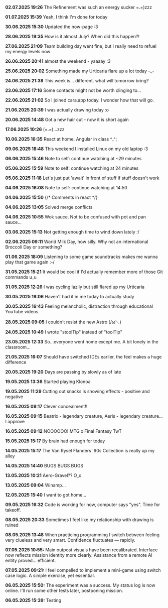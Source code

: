 **02.07.2025 19:26** The Refinement was such an energy sucker =.=)zzz

**01.07.2025 15:39** Yeah, I think I'm done for today

**30.06.2025 15:30** Updated the now-page :3

**28.06.2025 19:35** How is it almost July? When did this happen?!

**27.06.2025 21:09** Team building day went fine, but I really need to refuel my energy levels now

**26.06.2025 20:41** almost the weekend - yaaaay :3

**25.06.2025 20:02** Something made my Urticaria flare up a lot today -_-

**24.06.2025 21:38** This week is... different. what will tomorrow bring?

**23.06.2025 17:16** Some contacts might not be worth clinging to...

**22.06.2025 21:02** So I joined cara.app today. I wonder how that will go.

**21.06.2025 20:39** I was actually drawing today :o

**20.06.2025 14:48** Got a new hair cut - now it is short again

**17.06.2025 10:26** (=.=)...zzz 

**10.06.2025 16:35** React at home, Angular in class ^_^;

**09.06.2025 18:48** This weekend I installed Linux on my old laptop :3

**06.06.2025 15:46** Note to self: continue watching at ~29 minutes

**05.06.2025 15:59** Note to self: continue watching at 24 minutes

**05.06.2025 11:18** Let's just put 'await' in front of stuff if stuff doesn't work

**04.06.2025 16:08** Note to self: continue watching at 14:50

**04.06.2025 15:50** {/* Comments in react */}

**04.06.2025 13:05** Solved merge conflicts

**04.06.2025 10:55** Wok sauce. Not to be confused with pot and pan sauce...

**03.06.2025 15:13** Not getting enough time to wind down lately :/

**02.06.2025 09:11** World Milk Day, how silly. Why not an international Broccoli Day or something?

**01.06.2025 18:09** Listening to some game soundtracks makes me wanna play that game again :-/

**31.05.2025 15:21** It would be cool if I'd actually remember more of those Git commands u_u

**31.05.2025 12:26** I was cycling lazily but still flared up my Urticaria

**30.05.2025 19:06** Haven't had it in me today to actually study

**30.05.2025 16:43** Feeling melancholic, distraction through educational YouTube videos

**28.05.2025 09:05** I couldn't resist the new Astro (/ω＼)

**24.05.2025 10:49** I wrote "stoolTip" instead of "toolTip"

**23.05.2025 12:33** So...everyone went home except me. A bit lonely in the classroom...

**21.05.2025 16:07** Should have switched IDEs earlier, the feel makes a huge difference

**20.05.2025 19:20** Days are passing by slowly as of late

**19.05.2025 13:36** Started playing Klonoa

**19.05.2025 11:29** Cutting out snacks is showing effects - positive and negative

**16.05.2025 09:17** Clever concealment!!

**16.05.2025 09:15** Beatrix - legendary creature, Aeris - legendary creature... I approve

**16.05.2025 09:12** NOOOOOO! MTG x Final Fantasy TwT

**15.05.2025 15:17** By brain had enough for today

**14.05.2025 15:17** The Van Rysel Flanders '90s Collection is really up my alley

**14.05.2025 14:40** BUGS BUGS BUGS

**13.05.2025 10:21** Aero-Gravel?? O_o

**13.05.2025 09:04** Winamp...

**12.05.2025 15:40** I want to got home...

**09.05.2025 16:32** Code is working for now, computer says "yes". Time for takeoff.

**08.05.2025 20:33** Sometimes I feel like my relationship with drawing is ruined

**08.05.2025 13:48** When practicing programming I switch between feeling very clueless and very smart. Confidence fluctuates — rapidly.

**07.05.2025 10:55:** Main outpost visuals have been recalibrated. Interface now reflects mission identity more clearly.
Assistance from a remote AI entity proved... efficient. 

**07.05.2025 09:21:** I feel compelled to implement a mini-game using switch case logic. A simple exercise, yet essential. 

**06.05.2025 15:50:** The experiment was a success. My status log is now online. I'll run some other tests later, postponing mission. 

**06.05.2025 15:39:** Testing